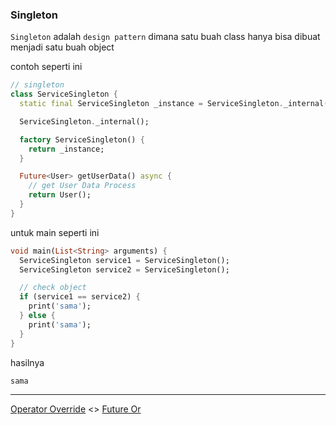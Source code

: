 ### Singleton

`Singleton` adalah `design pattern` dimana satu buah class hanya bisa dibuat menjadi satu buah object

contoh seperti ini

```dart
// singleton
class ServiceSingleton {
  static final ServiceSingleton _instance = ServiceSingleton._internal();

  ServiceSingleton._internal();

  factory ServiceSingleton() {
    return _instance;
  }

  Future<User> getUserData() async {
    // get User Data Process
    return User();
  }
}
```

untuk main seperti ini

```dart
void main(List<String> arguments) {
  ServiceSingleton service1 = ServiceSingleton();
  ServiceSingleton service2 = ServiceSingleton();

  // check object
  if (service1 == service2) {
    print('sama');
  } else {
    print('sama');
  }
}
```

hasilnya

```
sama
```

---
[Operator Override](../operator_overriding/README.md)  <> [Future Or](../furure_or/README.md)